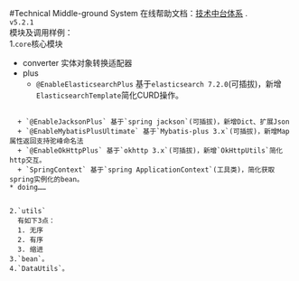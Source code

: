 #Technical Middle-ground System
在线帮助文档：[技术中台体系](http://www.baidu.com) .  
`v5.2.1`  
模块及调用样例：  
1.`core`核心模块  
* converter 实体对象转换适配器
* plus
  + `@EnableElasticsearchPlus` 基于`elasticsearch 7.2.0`(可插拔)，新增`ElasticsearchTemplate`简化CURD操作。  
  ```java

```
  + `@EnableJacksonPlus` 基于`spring jackson`(可插拔)，新增Dict、扩展Json
  + `@EnableMybatisPlusUltimate` 基于`Mybatis-plus 3.x`(可插拔)，新增Map属性返回支持驼峰命名法
  + `@EnableOkHttpPlus` 基于`okhttp 3.x`(可插拔)，新增`OkHttpUtils`简化http交互。
  + `SpringContext` 基于`spring ApplicationContext`(工具类)，简化获取spring实例化的bean。
* doing……  


2.`utils`  
  有如下3点：  
  1. 无序  
  2. 有序  
  3. 缩进 
3.`bean`。  
4.`DataUtils`。